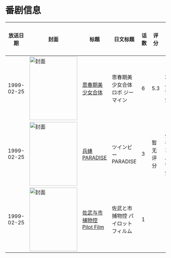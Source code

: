 # 番剧信息

|放送日期|封面|标题|日文标题|话数|评分|评分人数|
|---|---|---|---|---|---|---|
|1999-02-25|<img src="https://lain.bgm.tv/pic/cover/c/3c/9f/22211_95vTQ.jpg" alt="封面" style="width:150px;height:200px;object-fit:cover;">|[思春期美少女合体](https://bangumi.tv/subject/22211)|思春期美少女合体ロボ ジーマイン|6|5.3|24人评分|
|1999-02-25|<img src="https://lain.bgm.tv/pic/cover/c/ff/65/79968_yvlTJ.jpg" alt="封面" style="width:150px;height:200px;object-fit:cover;">|[兵蜂PARADISE](https://bangumi.tv/subject/79968)|ツインビーPARADISE|3|暂无评分|少于10人评分|
|1999-02-25|<img src="https://lain.bgm.tv/pic/cover/c/c0/85/472384_EZC8E.jpg" alt="封面" style="width:150px;height:200px;object-fit:cover;">|[佐武与市捕物控 Pilot Film](https://bangumi.tv/subject/472384)|佐武と市捕物控 パイロットフィルム|1|||
